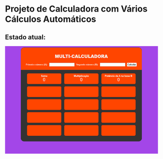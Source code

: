 # Projeto de Calculadora com Vários Cálculos Automáticos

## Estado atual:

![Projeto Atual](img/multicalculadora.png)

